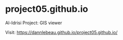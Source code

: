 # project05.github.io

Al-Idrisi Project: GIS viewer

Visit: https://dannlebeau.github.io/project05.github.io/
